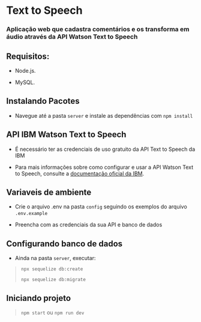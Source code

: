 # Text to Speech

### Aplicação web que cadastra comentários e os transforma em áudio através da API Watson Text to Speech
## Requisitos:
- Node.js.
> 
- MySQL.
> 
## Instalando Pacotes
- Navegue até a pasta `server` e instale as dependências com `npm install`
> 
## API IBM Watson Text to Speech
- É necessário ter as credenciais de uso gratuito da API Text to Speech da IBM
>
- Para mais informações sobre como configurar e usar a API Watson Text to Speech, consulte a [documentação oficial da IBM](https://cloud.ibm.com/catalog/services/speech-to-text).
>
## Variaveis de ambiente 
- Crie o arquivo .env na pasta `config` seguindo os exemplos do arquivo `.env.example`
>
- Preencha com as credenciais da sua API e banco de dados
> 
## Configurando banco de dados
- Ainda na pasta `server`, executar:
> 
> `npx sequelize db:create`
> 
> `npx sequelize db:migrate`
> 
## Iniciando projeto
> `npm start` ou `npm run dev`
